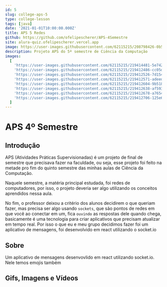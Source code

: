 ```yaml
---
id: 5
slug: college-aps-5
type: college-lesson
tags: [java]
date: '2021-01-01T10:00:00.000Z'
title: APS 5 Redes
github: https://github.com/ofelipescherer/APS-4Semestre
site: alura-quiz.ofelipescherer.vercel.app
image: https://user-images.githubusercontent.com/62115215/208798426-0b528230-530f-446f-9c1e-04df1b18835d.png
description: Projeto APS do 5º semestre de Ciência da Computação
images:
  [
    'https://user-images.githubusercontent.com/62115215/219414481-5e742828-8b76-45ef-8d0a-f98fdfba2aa1.gif',
    'https://user-images.githubusercontent.com/62115215/219412486-cc05d257-6e7a-4c3f-b0c7-9ea58169fbeb.png',
    'https://user-images.githubusercontent.com/62115215/219412526-7d154ee9-a50a-42cc-bc03-d4a1ed9bb78c.png',
    'https://user-images.githubusercontent.com/62115215/219412571-adeed80b-7312-42d7-8168-c9fedda435c3.png',
    'https://user-images.githubusercontent.com/62115215/219412604-9b51845a-e2ff-47ab-b455-6e5385436bb9.png',
    'https://user-images.githubusercontent.com/62115215/219412638-af593bc1-0bd8-41e2-b9d6-012aee99146d.png',
    'https://user-images.githubusercontent.com/62115215/219412678-a7654024-8cef-41e2-a0cd-011ab7daa3a3.png',
    'https://user-images.githubusercontent.com/62115215/219412706-125e60de-96f6-4af6-8afb-de8ad085b0ff.png'
  ]
---
```


# APS 4º Semestre

## Introdução

APS (Atividades Práticas Supervisionadas) é um projeto de final de semestre que precisava fazer na faculdade, ou seja, esse projeto foi feito na metade pro fim do quinto semestre das minhas aulas de Ciência da Computação.

Naquele semestre, a matéria principal estudada, foi redes de computadores, por isso, o projeto deveria ser algo utilizando os conceitos aprendidos nessa aula.

No fim, o professor deixou a critério dos alunos decidirem o que queriam fazer, mas precisa ser algo usando `sockets`, que são pontos de redes em que você ao conectar em um, fica `ouvindo` as respostas dele quando chega, basicamente é uma tecnologia para criar aplicativos que precisam atualizar em tempo real. Por isso o que eu e meu grupo decidimos fazer foi um aplicativo de mensagens, foi desenvolvido em react utilizando o socket.io

## Sobre

Um aplicativo de mensagens desenvovlido em react utilizando socket.io.
Nele temos emojis também

## Gifs, Imagens e Vídeos


